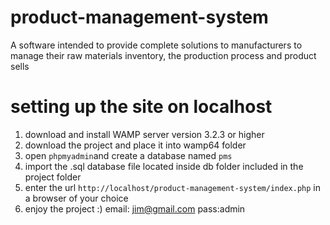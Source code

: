 # product-management-system
A software intended to provide complete solutions to  manufacturers to manage their raw materials inventory, the production process and product sells

# setting up the site on localhost
1. download and install WAMP server version 3.2.3 or higher
2. download the project and place it into wamp64 folder
3. open `phpmyadmin`and create a database named `pms`
4. import the .sql database file located inside db folder included in the project folder
5. enter the url `http://localhost/product-management-system/index.php` in a browser of your choice
6. enjoy the project :)
email: jim@gmail.com
pass:admin
